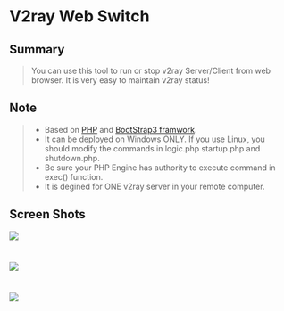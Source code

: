 # V2ray Web Switch
## Summary
>You can use this tool to run or stop v2ray Server/Client from web browser. It is very easy to maintain v2ray status!
## Note
> * Based on [PHP](http://php.net/) and [BootStrap3 framwork](http://getbootstrap.com/).
> * It can be deployed on Windows ONLY. If you use Linux, you should modify the commands in logic.php startup.php and shutdown.php.
> * Be sure your PHP Engine has authority to execute command in exec() function.
> * It is degined for ONE v2ray server in your remote computer.
## Screen Shots
![](http://xxx.fishc.com/album/201801/12/185716xefcccxrufbpc4ck.png)
#
![](http://xxx.fishc.com/album/201801/12/185718loo8u00epglgg7ae.png)
#
![](http://xxx.fishc.com/album/201801/12/185719er9y3zx65xtc4hzr.png)

